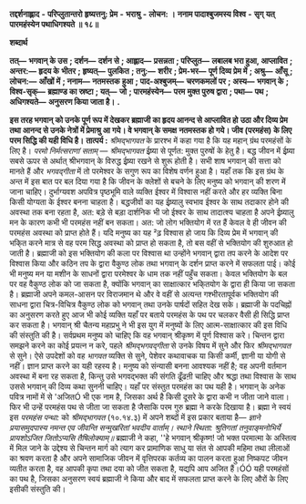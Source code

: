  **तद्दर्शनाह्लाद** **-** **परिप्लुतान्तरो** **हृष्यत्तनु: प्रेम** **-** **भराश्रु** **-** **लोचन: ।** **ननाम पादाश्बुजमस्य विश्व** **-** **सृग्** **यत् पारमहंस्येन पथाधिगश्यते ॥ १८॥** 

**शब्दार्थ** 

**तत्—** **भगवान् के उस** **; दर्शन—** **दर्शन से** **; आह्लाद—** **प्रसन्नता** **; परिप्लुत—** **लबालब भरा हुआ, आप्लावित** **; अन्तर:—** **हृदय के** **भीतर** **; हृष्यत्—** **पुलकित** **; तनु:—** **शरीर** **; प्रेम-भर—** **पूर्ण दिव्य प्रेम में** **; अश्रु—** **आँसू** **; लोचन:—** **आँखों में** **; ननाम—** **नतमस्तक** **हुआ** **; पाद-अश्बुजम्—** **चरणकमलों पर** **; अस्य—** **भगवान् के** **; विश्व-सृक्—** **ब्रह्माण्ड का स्रष्टा** **; यत्—** **जो** **; पारमहंस्येन—** **परम** **मुक्त पुरुष द्वारा** **; पथा—** **पथ** **; अधिगश्यते—** **अनुसरण किया जाता है।** **.** 

**इस तरह भगवान् को उनके पूर्ण रूप में देखकर ब्रह्माजी का हृदय आनन्द से आप्लावित हो** **उठा और दिव्य प्रेम तथा आनन्द से उनके नेत्रों में प्रेमाश्रु आ गये। वे भगवान् के समक्ष** **नतमस्तक हो गये। जीव (परमहंस) के लिए परम सिद्धि की यही विधि है।** **तात्पर्य :**  *श्रीमद्भागवत* के प्रारश्भ में कहा गया है कि यह महान् ग्रंथ परमहंसों के लिए है। *परमो* *निर्मत्सराणां सताम्* — *श्रीमद्भागवत* ईष्र्या से पूर्णत: मुक्त पुरुषों के हेतु है। बद्ध जीवन में ईष्र्या सबसे ऊपर से अर्थात् श्रीभगवान् के विरुद्ध ईष्र्या रखने से शुरू होती है। सभी शाष भगवान् की सत्ता को मानते हैं और *भगवद्गीता* में तो परमेश्वर के सगुण रूप का विशेष वर्णन हुआ है। यहाँ तक कि इस ग्रंथ के अन्त में इस बात पर बल दिया गया है कि जीवन के क्लेशों से बचने के लिए मनुष्य को भगवान् की शरण में जाना चाहिए। दुर्भाग्यवश अपवित्र पृष्ठभूमि वाले व्यक्ति ईश्वर में विश्वास नहीं करते और हर व्यक्ति बिना किसी योग्यता के ईश्वर बनना चाहता है। बद्धजीवों का यह ईष्र्यालु स्वभाव ईश्वर के साथ तदाकार होने की अवस्था तक बना रहता है, अत: बड़े से बड़ा दार्शनिक भी जो ईश्वर के साथ तादात्श्य चाहता है अपने ईष्र्यालु मन के कारण कभी भी परमहंस नहीं बन सकता। अत: जो लोग भक्तियोग में रत हैं केवल वे ही जीवन की परमहंस अवस्था को प्राप्त होते हैं। यदि मनुष्य का यह ²ढ़ विश्वास हो जाय कि दिव्य प्रेम में भगवान् की भकि्त करने मात्र से वह परम सिद्ध अवस्था को प्राप्त हो सकता है, तो बस वहीं से भक्तियोग की शुरुआत हो जाती है। ब्रह्माजी को इस भक्तियोग की कला पर विश्वास था उन्होंने भगवान् द्वारा तप करने के आदेश पर विश्वास किया और कठिन तप के द्वारा वैकुण्ठ लोक तथा भगवान् के दर्शन प्राप्त करने में सफलता पाई। कोई भी मनुष्य मन या मशीन के साधनों द्वारा परमेश्वर के धाम तक नहीं पहुँच सकता। केवल भक्तियोग के बल पर वह वैकुण्ठ लोक को जा सकता है, क्योंकि भगवान् का साक्षात्कार भकि्तयोग के द्वारा ही किया जा सकता है। ब्रह्माजी अपने कमल-आसन पर विराजमान थे और वे वहीं से अत्यन्त गश्भीरतापूर्वक भक्तियोग की साधना द्वारा चित्र-विचित्र वैकुण्ठ लोक को भगवान् तथा उनके पार्षदों सहित देख सके। ब्रह्माजी के पदचिह्नों का अनुसरण करते हुए आज भी कोई व्यक्ति यहाँ पर बताये परमहंस के पथ पर चलकर वैसी ही सिद्धि प्राप्त कर सकता है। भगवान् श्री चैतन्य महाप्रभु ने भी इस युग में मनुष्यों के लिए आत्म-साक्षात्कार की इस विधि की संस्तुति की है। सर्वप्रथम मनुष्य को चाहिए कि वह भगवान् श्रीकृष्ण में पूर्ण विश्वास करे। चिन्तन द्वारा समझने करने का कोई प्रयत्न न करे, पहले *श्रीमद्भगवद्गीता* से उनके विषय में सुने और फिर *श्रीमद्भागवत* से सुने। ऐसे उपदेशों को वह *भागवत* व्यक्ति से सुने, पेशेवर कथावाचक या किसी कर्मी, ज्ञानी या योगी से नहीं। ज्ञान प्राप्त करने का यही रहस्य है। मनुष्य को संन्यासी बनना आवश्यक नहीं है; वह अपनी वर्तमान अवस्था में बना रह सकता है, किन्तु उसे भगवद्भक्त की संगति ढूँढऩी चाहिए और श्रद्धा तथा विश्वास के साथ उससे भगवान् की दिव्य कथा सुननी चाहिए। यहाँ पर संस्तुत परमहंस का पथ यही है। भगवान् के अनेक पवित्र नामों में से 'अजितÓ भी एक नाम है, जिसका अर्थ है किसी दूसरे के द्वारा कभी न जीता जाने वाला। फिर भी उन्हें परमहंस पथ से जीता जा सकता है जैसाकि परम गुरु ब्रह्मा ने करके दिखाया है। ब्रह्मा ने स्वयं इस *परमहंस पन्था:* को *श्रीमद्भागवत* (१०.१४.३) में अपने शब्दों में इस प्रकार बताया है— *ज्ञाने प्रयासमुदपास्य नमन्त एव* *जीवन्ति सन्मुखरितां भवदीय वार्ताम्।* *स्थाने स्थिता: श्रुतिगतां तनुवाङ्मनोभिर्ये* *प्रायशोऽजित जितोऽप्यसि तैषिलोक्याम्॥* ब्रह्माजी ने कहा, ''हे भगवान् श्रीकृष्ण! जो भक्त परमात्मा के अस्तित्व में मिल जाने के उद्देश्य से चिन्तन मार्ग को त्याग कर प्रामाणिक साधु या संत से आपकी महिमा तथा लीलाओं का श्रवण करता है और अपने सामाजिक जीवन में वृत्तिपरक कर्तव्य का पालन करता हुआ निष्कपट जीवन व्यतीत करता है, वह आपकी कृपा तथा दया को जीत सकता है, यद्यपि आप अजित हैं।ÓÓ यही परमहंसों का पथ है, जिसका अनुसरण स्वयं ब्रह्माजी ने किया और बाद में सफलता प्राप्त करने के लिए औरों के लिए इसीकी संस्तुति की। 